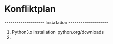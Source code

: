 # Konfliktplan


--------------------  Installation  --------------------
1. Python3.x installation: python.org/downloads
2. 